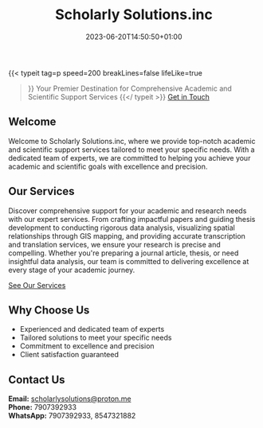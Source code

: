 ﻿---
title: "Scholarly Solutions.inc"
date: 2023-06-20T14:50:50+01:00
draft: false
---
{{< typeit 
  tag=p
  speed=200
  breakLines=false
  lifeLike=true
>}}
Your Premier Destination for Comprehensive Academic and Scientific Support Services
{{</ typeit >}}
[Get in Touch](contact/)


## Welcome
Welcome to Scholarly Solutions.inc, where we provide top-notch academic and scientific support services tailored to meet your specific needs. With a dedicated team of experts, we are committed to helping you achieve your academic and scientific goals with excellence and precision.

## Our Services

Discover comprehensive support for your academic and research needs with our expert services. From crafting impactful papers and guiding thesis development to conducting rigorous data analysis, visualizing spatial relationships through GIS mapping, and providing accurate transcription and translation services, we ensure your research is precise and compelling. Whether you're preparing a journal article, thesis, or need insightful data analysis, our team is committed to delivering excellence at every stage of your academic journey.

[See Our Services](services/)
## Why Choose Us

- Experienced and dedicated team of experts
- Tailored solutions to meet your specific needs
- Commitment to excellence and precision
- Client satisfaction guaranteed

## Contact Us

**Email:** scholarlysolutions@proton.me  
**Phone:** 7907392933  
**WhatsApp:** 7907392933, 8547321882
